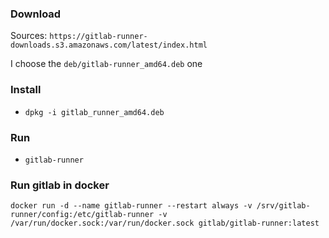 ### Download

Sources: `https://gitlab-runner-downloads.s3.amazonaws.com/latest/index.html`

I choose the `deb/gitlab-runner_amd64.deb` one

### Install

* `dpkg -i gitlab_runner_amd64.deb`

### Run

* `gitlab-runner`


### Run gitlab in docker
`docker run -d --name gitlab-runner --restart always -v /srv/gitlab-runner/config:/etc/gitlab-runner -v /var/run/docker.sock:/var/run/docker.sock gitlab/gitlab-runner:latest`